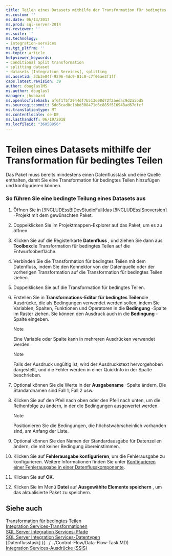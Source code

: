 ```yaml
---
title: Teilen eines Datasets mithilfe der Transformation für bedingtes Teilen | Microsoft-Dokumentation
ms.custom: ''
ms.date: 06/13/2017
ms.prod: sql-server-2014
ms.reviewer: ''
ms.suite: ''
ms.technology:
- integration-services
ms.tgt_pltfrm: ''
ms.topic: article
helpviewer_keywords:
- Conditional Split transformation
- splitting dataset
- datasets [Integration Services], splitting
ms.assetid: 23b3e84f-9296-4dc9-81c0-c7f06ae3f1ff
caps.latest.revision: 39
author: douglaslMS
ms.author: douglasl
manager: jhubbard
ms.openlocfilehash: af6f1f5f2944df7b513608d72f2aeeac9d2a5bd5
ms.sourcegitcommit: 5dd5cad0c1bbd308471d6c885f516948ad67dfcf
ms.translationtype: MT
ms.contentlocale: de-DE
ms.lasthandoff: 06/19/2018
ms.locfileid: "36058956"
---
```

# <a name="split-a-dataset-by-using-the-conditional-split-transformation"></a>Teilen eines Datasets mithilfe der Transformation für bedingtes Teilen
  Das Paket muss bereits mindestens einen Datenflusstask und eine Quelle enthalten, damit Sie eine Transformation für bedingtes Teilen hinzufügen und konfigurieren können.  
  
### <a name="to-conditionally-split-a-dataset"></a>So führen Sie eine bedingte Teilung eines Datasets aus  
  
1.  Öffnen Sie in [!INCLUDE[ssBIDevStudioFull](../../../includes/ssbidevstudiofull-md.md)]das [!INCLUDE[ssISnoversion](../../../includes/ssisnoversion-md.md)] -Projekt mit dem gewünschten Paket.  
  
2.  Doppelklicken Sie im Projektmappen-Explorer auf das Paket, um es zu öffnen.  
  
3.  Klicken Sie auf die Registerkarte **Datenfluss** , und ziehen Sie dann aus **Toolbox**die Transformation für bedingtes Teilen auf die Entwurfsoberfläche.  
  
4.  Verbinden Sie die Transformation für bedingtes Teilen mit dem Datenfluss, indem Sie den Konnektor von der Datenquelle oder der vorherigen Transformation auf die Transformation für bedingtes Teilen ziehen.  
  
5.  Doppelklicken Sie auf die Transformation für bedingtes Teilen.  
  
6.  Erstellen Sie in **Transformations-Editor für bedingtes Teilen**die Ausdrücke, die als Bedingungen verwendet werden sollen, indem Sie Variablen, Spalten, Funktionen und Operatoren in die **Bedingung** -Spalte im Raster ziehen. Sie können den Ausdruck auch in die **Bedingung** -Spalte eingeben.  
  
    > [!NOTE]  
    >  Eine Variable oder Spalte kann in mehreren Ausdrücken verwendet werden.  
  
    > [!NOTE]  
    >  Falls der Ausdruck ungültig ist, wird der Ausdruckstext hervorgehoben dargestellt, und die Fehler werden in einer QuickInfo in der Spalte beschrieben.  
  
7.  Optional können Sie die Werte in der **Ausgabename** -Spalte ändern. Die Standardnamen sind Fall 1, Fall 2 usw.  
  
8.  Klicken Sie auf den Pfeil nach oben oder den Pfeil nach unten, um die Reihenfolge zu ändern, in der die Bedingungen ausgewertet werden.  
  
    > [!NOTE]  
    >  Positionieren Sie die Bedingungen, die höchstwahrscheinlich vorhanden sind, am Anfang der Liste.  
  
9. Optional können Sie den Namen der Standardausgabe für Datenzeilen ändern, die mit keiner Bedingung übereinstimmen.  
  
10. Klicken Sie auf **Fehlerausgabe konfigurieren**, um die Fehlerausgabe zu konfigurieren. Weitere Informationen finden Sie unter [Konfigurieren einer Fehlerausgabe in einer Datenflusskomponente](../../configure-an-error-output-in-a-data-flow-component.md).  
  
11. Klicken Sie auf **OK**.  
  
12. Klicken Sie im Menü **Datei** auf **Ausgewählte Elemente speichern** , um das aktualisierte Paket zu speichern.  
  
## <a name="see-also"></a>Siehe auch  
 [Transformation für bedingtes Teilen](conditional-split-transformation.md)   
 [Integration Services-Transformationen](integration-services-transformations.md)   
 [SQL Server Integration Services-Pfade](../integration-services-paths.md)   
 [SQL Server Integration Services-Datentypen](../integration-services-data-types.md)   
 [Datenflusstask] ((.. /.. /Control-Flow/Data-Flow-Task.MD)   
 [Integration Services-Ausdrücke &#40;SSIS&#41;](../../expressions/integration-services-ssis-expressions.md)  
  
  